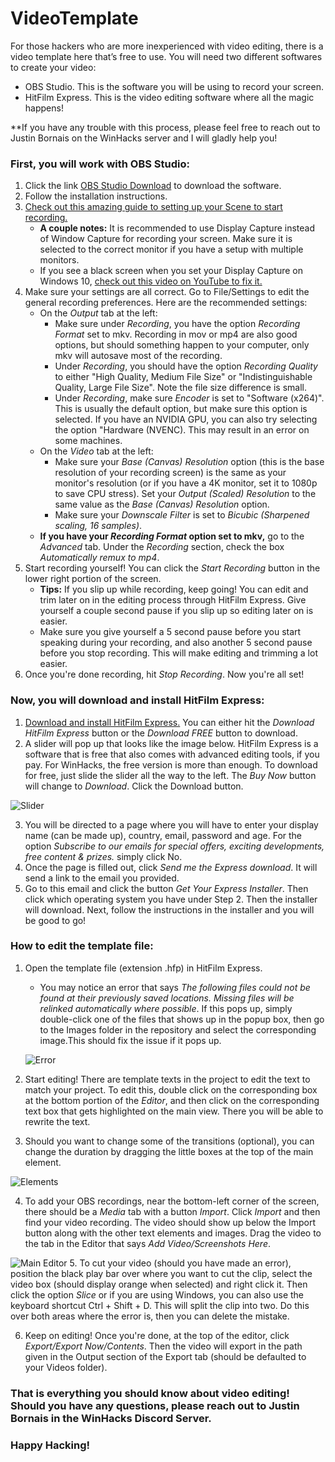 # VideoTemplate

For those hackers who are more inexperienced with video editing, there is a video template here that’s free to use. You will need two different softwares to create your video:

- OBS Studio. This is the software you will be using to record your screen.
- HitFilm Express. This is the video editing software where all the magic happens!

**If you have any trouble with this process, please feel free to reach out to Justin Bornais on the WinHacks server and I will gladly help you!

### First, you will work with OBS Studio:

1. Click the link [OBS Studio Download](https://obsproject.com/) to download the software.
2. Follow the installation instructions.
3. [Check out this amazing guide to setting up your Scene to start recording.](https://www.youtube.com/watch?v=Muk9LfEWHeU)
   - **A couple notes:** It is recommended to use Display Capture instead of Window Capture for recording your screen. Make sure it is selected to the correct monitor if you have a setup with multiple monitors.
   - If you see a black screen when you set your Display Capture on Windows 10, [check out this video on YouTube to fix it.](https://www.youtube.com/watch?v=awXP6_kDii4)
4. Make sure your settings are all correct. Go to File/Settings to edit the general recording preferences. Here are the recommended settings:
   - On the *Output* tab at the left:
     - Make sure under *Recording*, you have the option *Recording Format* set to mkv. Recording in mov or mp4 are also good options, but should something happen to your computer, only mkv will autosave most of the recording.
     - Under *Recording*, you should have the option *Recording Quality* to either "High Quality, Medium File Size" or "Indistinguishable Quality, Large File Size". Note the file size difference is small.
     - Under *Recording*, make sure *Encoder* is set to "Software (x264)". This is usually the default option, but make sure this option is selected. If you have an NVIDIA GPU, you can also try selecting the option "Hardware (NVENC). This may result in an error on some machines.
   - On the *Video* tab at the left:
     - Make sure your *Base (Canvas) Resolution* option (this is the base resolution of your recording screen) is the same as your monitor's resolution (or if you have a 4K monitor, set it to 1080p to save CPU stress). Set your *Output (Scaled) Resolution* to the same value as the *Base (Canvas) Resolution* option.
     - Make sure your *Downscale Filter* is set to *Bicubic (Sharpened scaling, 16 samples)*.
   - **If you have your _Recording Format_ option set to mkv,** go to the *Advanced* tab. Under the *Recording* section, check the box *Automatically remux to mp4*.
5. Start recording yourself! You can click the *Start Recording* button in the lower right portion of the screen.
   - **Tips:** If you slip up while recording, keep going! You can edit and trim later on in the editing process through HitFilm Express. Give yourself a couple second pause if you slip up so editing later on is easier.
   - Make sure you give yourself a 5 second pause before you start speaking during your recording, and also another 5 second pause before you stop recording. This will make editing and trimming a lot easier.
6. Once you're done recording, hit *Stop Recording*. Now you're all set!

### Now, you will download and install HitFilm Express:

1. [Download and install HitFilm Express.](https://fxhome.com/product/hitfilm-express) You can either hit the *Download HitFilm Express* button or the *Download FREE* button to download.
2. A slider will pop up that looks like the image below. HitFilm Express is a software that is free that also comes with advanced editing tools, if you pay. For WinHacks, the free version is more than enough. To download for free, just slide the slider all the way to the left. The *Buy Now* button will change to *Download*. Click the Download button.

![Slider](https://drive.google.com/file/d/1OhabHYrA7fsGonwe1pyriEbGry5JnRhr/view?usp=sharing)

3. You will be directed to a page where you will have to enter your display name (can be made up), country, email, password and age. For the option *Subscribe to our emails for special offers, exciting developments, free content & prizes.* simply click No.
4. Once the page is filled out, click *Send me the Express download*. It will send a link to the email you provided.
5. Go to this email and click the button *Get Your Express Installer*. Then click which operating system you have under Step 2. Then the installer will download. Next, follow the instructions in the installer and you will be good to go!

### How to edit the template file:

1. Open the template file (extension .hfp) in HitFilm Express.
   - You may notice an error that says *The following files could not be found at their previously saved locations. Missing files will be relinked automatically where possible*. If this pops up, simply double-click one of the files that shows up in the popup box, then go to the Images folder in the repository and select the corresponding image.This should fix the issue if it pops up.
   
   ![Error](https://drive.google.com/file/d/1BR_cr4J3ibV9qSJxsX7LHncG1XHKEMgK/view?usp=sharing)
2. Start editing! There are template texts in the project to edit the text to match your project. To edit this, double click on the corresponding box at the bottom portion of the *Editor*, and then click on the corresponding text box that gets highlighted on the main view. There you will be able to rewrite the text.
3. Should you want to change some of the transitions (optional), you can change the duration by dragging the little boxes at the top of the main element.

![Elements](https://drive.google.com/file/d/1BiOp4TPy8cSzeUnBVdgXu_w2WFlumobX/view?usp=sharing)

4. To add your OBS recordings, near the bottom-left corner of the screen, there should be a *Media* tab with a button *Import*. Click *Import* and then find your video recording. The video should show up below the Import button along with the other text elements and images. Drag the video to the tab in the Editor that says *Add Video/Screenshots Here*.

![Main Editor](https://drive.google.com/file/d/1O3_CRZTNOjT7pguLoWenOXsUy7ryubzj/view?usp=sharing)
5. To cut your video (should you have made an error), position the black play bar over where you want to cut the clip, select the video box (should display orange when selected) and right click it. Then click the option *Slice* or if you are using Windows, you can also use the keyboard shortcut Ctrl + Shift + D. This will split the clip into two. Do this over both areas where the error is, then you can delete the mistake.

6. Keep on editing! Once you're done, at the top of the editor, click *Export/Export Now/Contents*. Then the video will export in the path given in the Output section of the Export tab (should be defaulted to your Videos folder).

### That is everything you should know about video editing! Should you have any questions, please reach out to Justin Bornais in the WinHacks Discord Server.

### Happy Hacking!